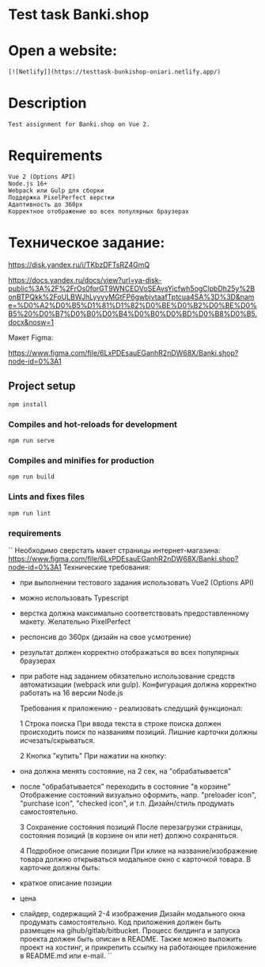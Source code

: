 # Test task Banki.shop

# Open a website:

```
[![Netlify]](https://testtask-bunkishop-oniari.netlify.app/)
```

# Description

```
Test assignment for Banki.shop on Vue 2.
```

# Requirements

```
Vue 2 (Options API)
Node.js 16+
Webpack или Gulp для сборки
Поддержка PixelPerfect верстки
Адаптивность до 360px
Корректное отображение во всех популярных браузерах
```

# Техническое задание:

https://disk.yandex.ru/i/TKbzDFTsRZ4GmQ

https://docs.yandex.ru/docs/view?url=ya-disk-public%3A%2F%2FrOs0forGT9WNCEOVoSEAvsYicfwh5ogClpbDh25y%2BonBTPQkk%2FoULBWJhLyyvyMGtFP6gwbjvtaafTptcua4SA%3D%3D&name=%D0%A2%D0%B5%D1%81%D1%82%D0%BE%D0%B2%D0%BE%D0%B5%20%D0%B7%D0%B0%D0%B4%D0%B0%D0%BD%D0%B8%D0%B5.docx&nosw=1

Макет Figma:

https://www.figma.com/file/6LxPDEsauEGanhR2nDW68X/Banki.shop?node-id=0%3A1

## Project setup

```
npm install
```

### Compiles and hot-reloads for development

```
npm run serve
```

### Compiles and minifies for production

```
npm run build
```

### Lints and fixes files

```
npm run lint
```

### requirements

``
Необходимо сверстать макет страницы интернет-магазина:
https://www.figma.com/file/6LxPDEsauEGanhR2nDW68X/Banki.shop?node-id=0%3A1
Технические требования:

- при выполнении тестового задания использовать Vue2 (Options API)
- можно использовать Typescript
- верстка должна максимально соответствовать предоставленному макету. Желательно
  PixelPerfect
- респонсив до 360px (дизайн на свое усмотрение)
- результат должен корректно отображаться во всех популярных браузерах
- при работе над заданием обязательно использование средств автоматизации (webpack или
  gulp). Конфигурация должна корректно работать на 16 версии Node.js

  Требования к приложению - реализовать следущий функционал:

  1 Строка поиска
  При ввода текста в строке поиска должен происходить поиск по названиям позиций.
  Лишние карточки должны исчезать/скрываться.

  2 Кнопка "купить"
  При нажатии на кнопку:

- она должна менять состояние, на 2 сек, на "обрабатывается"
- после "обрабатывается" переходить в состояние "в корзине"
  Отображение состояний визуально оформить, напр. "preloader icon", "purchase icon", "checked
  icon", и т.п.
  Дизайн/стиль продумать самостоятельно.

  3 Сохранение состояния позиций
  После перезагрузки страницы, состояния позиций (в корзине он или нет) должно сохраняться.

  4 Подробное описание позиции
  При клике на название/изображение товара должно открываться модальное окно с карточкой
  товара.
  В карточке должны быть:

- краткое описание позиции
- цена
- слайдер, содержащий 2-4 изображения
  Дизайн модального окна продумать самостоятельно.
  Код приложения должен быть размещен на gihub/gitlab/bitbucket.
  Процесс билдинга и запуска проекта должен быть описан в README.
  Также можно выложить проект на хостинг, и прикрепить ссылку на работающее приложение в
  README.md или e-mail.
  ``
